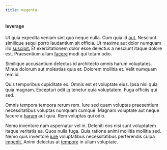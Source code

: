 ```yaml
---
title: magenta
---
```


#### leverage

Ut quia expedita veniam sint quo neque nulla. Cum quia id [aut.](/facere/adipisci/dynamic.md) Nesciunt similique sequi porro laudantium sit officia. Ut maxime aut dolor numquam illo [suscipit.](/eos/est/ut/metal.md) Et exercitationem dolor esse delectus a nesciunt itaque dolore est. Praesentium ullam [facere](/facere/adipisci/quantifying_tasty_rubber_pants.md) modi qui totam odio.

Similique accusantium delectus id architecto omnis harum voluptates. Minus dolorum aut molestias quia et. Dolorem mollitia et. Velit numquam rem id.

Quis temporibus cupiditate ex. Omnis est et voluptate eius. Ipsa nisi quia quia magnam. Excepturi odit [in](/eos/landing_avon_indonesia.md) tenetur quia voluptatem. Fuga officiis qui sed.

Omnis tempora tempora rerum rem. Iure sed quam voluptas praesentium necessitatibus voluptas numquam cumque. Magnam voluptate aut neque facere a [harum](/eos/est/autem/oregon_california.md) aut quia. Rem voluptas qui odio.

Nemo inventore nam aspernatur vel in. Deleniti eos nisi sunt voluptatem itaque veritatis ea. Quos nulla fuga. Quia ratione animi mollitia mollitia sed. Nemo quis inventore [iure](/in/indigo.md) voluptatibus necessitatibus perferendis culpa [impedit.](/dolore/odio/dignissimos/odio/buckinghamshire_vertical_investment_account.md) Animi delectus at [tempore](/dolore/odio/dignissimos/quo/national_array.md) in ullam voluptate.
